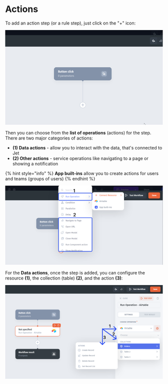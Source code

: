# Actions

To add an action step (or a rule step), just click on the "+" icon:

![](../../../.gitbook/assets/dhbf.gif)

Then you can choose from the **list of operations** (actions) for the step. There are two major categories of actions:

* **(1) Data actions** - allow you to interact with the data, that's connected to Jet
* **(2) Other actions** - service operations like navigating to a page or showing a notification

{% hint style="info" %}
**App built-ins** allow you to create actions for users and teams (groups of users)
{% endhint %}

![](../../../.gitbook/assets/rzhdxr.png)

For the **Data actions**, once the step is added, you can configure the resource **(1)**, the collection (table) **(2)**, and the action **(3)**:



![](../../../.gitbook/assets/etjzhcr.png)

##
